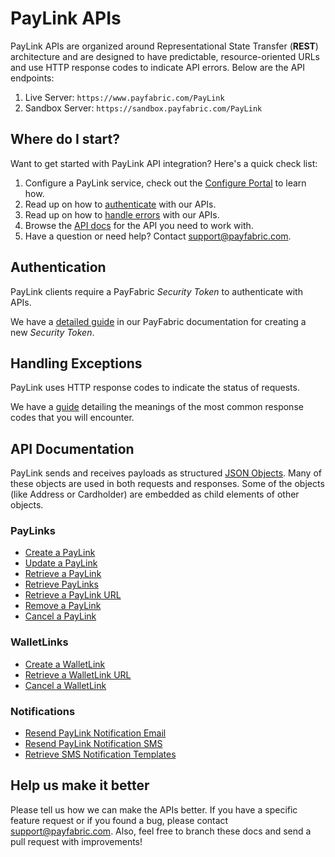 PayLink APIs
==============
PayLink APIs are organized around Representational State Transfer (**REST**) architecture and are designed to have predictable, resource-oriented URLs and use HTTP response codes to indicate API errors. Below are the API endpoints:

1. Live Server:    ``https://www.payfabric.com/PayLink``
1. Sandbox Server: ``https://sandbox.payfabric.com/PayLink``

Where do I start?
-----------------

Want to get started with PayLink API integration? Here's a quick check list:

1. Configure a PayLink service, check out the [Configure Portal](https://github.com/PayFabric/Portal/blob/master/PayLink/README.md) to learn how.
2. Read up on how to [authenticate](#authentication) with our APIs. 
3. Read up on how to [handle errors](#handling-exceptions) with our APIs.
4. Browse the [API docs](#api-documentation) for the API you need to work with.
5. Have a question or need help? Contact <support@payfabric.com>.


Authentication
--------------
PayLink clients require a PayFabric *Security Token* to authenticate with APIs.

We have a [detailed guide](https://github.com/PayFabric/APIs/blob/master/PayFabric/Sections/Authentication.md#security-token) in our PayFabric documentation for creating a new *Security Token*.


Handling Exceptions
-------------------
PayLink uses HTTP response codes to indicate the status of requests. 

We have a [guide](/PayLink/Sections/Errors.md) detailing the meanings of the most common response codes that you will encounter. 


API Documentation
-----------------
PayLink sends and receives payloads as structured [JSON Objects](Sections/JSON%20Objects.md). 
Many of these objects are used in both requests and responses. Some of the objects (like Address or Cardholder) are embedded
as child elements of other objects.

### PayLinks
* [Create a PayLink](/PayLink/Sections/PayLinks.md#create-a-paylink)
* [Update a PayLink](/PayLink/Sections/PayLinks.md#update-a-paylink)
* [Retrieve a PayLink](/PayLink/Sections/PayLinks.md#retrieve-a-paylink)
* [Retrieve PayLinks](/PayLink/Sections/PayLinks.md#retrieve-paylinks)
* [Retrieve a PayLink URL](/PayLink/Sections/PayLinks.md#retrieve-a-paylink-url)
* [Remove a PayLink](/PayLink/Sections/PayLinks.md#remove-a-paylink)
* [Cancel a PayLink](/PayLink/Sections/PayLinks.md#cancel-a-paylink)

### WalletLinks
* [Create a WalletLink](/PayLink/Sections/WalletLinks.md#create-a-walletlink)
* [Retrieve a WalletLink URL](/PayLink/Sections/WalletLinks.md#retrieve-a-walletlink-url)
* [Cancel a WalletLink](/PayLink/Sections/WalletLinks.md#cancel-a-walletlink)

### Notifications
* [Resend PayLink Notification Email](/PayLink/Sections/Notifications.md#resend-paylink-notifiation-email)
* [Resend PayLink Notification SMS](/PayLink/Sections/Notifications.md#resend-paylink-notification-sms)
* [Retrieve SMS Notification Templates](/PayLink/Sections/Notifications.md#retrieve-sms-notification-templates)


Help us make it better
----------------------
Please tell us how we can make the APIs better. If you have a specific feature request or if you found a bug, please contact <support@payfabric.com>. Also, feel free to branch these docs and send a pull request with improvements!
